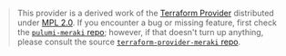 > This provider is a derived work of the [Terraform Provider](https://github.com/cisco-open/terraform-provider-meraki)
> distributed under [MPL 2.0](https://www.mozilla.org/en-US/MPL/2.0/). If you encounter a bug or missing feature,
> first check the [`pulumi-meraki` repo](https://github.com/pulumi/pulumi-meraki/issues); however, if that doesn't turn up anything,
> please consult the source [`terraform-provider-meraki` repo](https://github.com/cisco-open/terraform-provider-meraki/issues).
